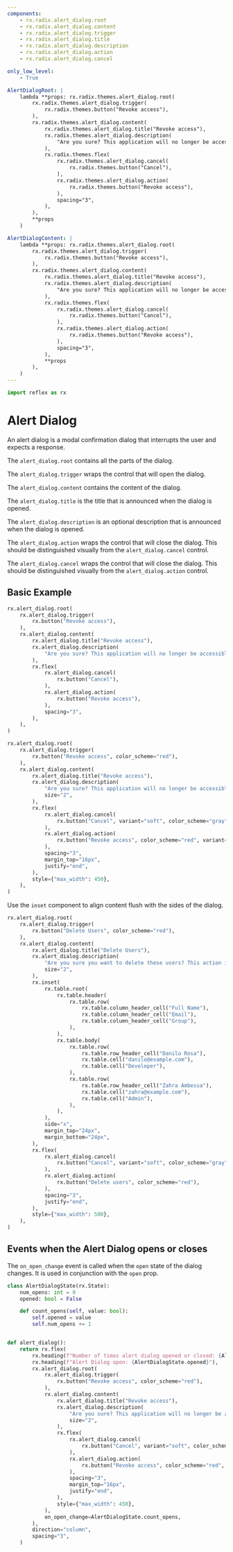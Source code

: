 ```yaml
---
components:
    - rx.radix.alert_dialog.root
    - rx.radix.alert_dialog.content
    - rx.radix.alert_dialog.trigger
    - rx.radix.alert_dialog.title
    - rx.radix.alert_dialog.description
    - rx.radix.alert_dialog.action
    - rx.radix.alert_dialog.cancel

only_low_level:
    - True

AlertDialogRoot: |
    lambda **props: rx.radix.themes.alert_dialog.root(
        rx.radix.themes.alert_dialog.trigger(
            rx.radix.themes.button("Revoke access"),
        ),
        rx.radix.themes.alert_dialog.content(
            rx.radix.themes.alert_dialog.title("Revoke access"),
            rx.radix.themes.alert_dialog.description(
                "Are you sure? This application will no longer be accessible and any existing sessions will be expired.",
            ),
            rx.radix.themes.flex(
                rx.radix.themes.alert_dialog.cancel(
                    rx.radix.themes.button("Cancel"),
                ),
                rx.radix.themes.alert_dialog.action(
                    rx.radix.themes.button("Revoke access"),
                ),
                spacing="3",
            ),
        ),
        **props
    )

AlertDialogContent: |
    lambda **props: rx.radix.themes.alert_dialog.root(
        rx.radix.themes.alert_dialog.trigger(
            rx.radix.themes.button("Revoke access"),
        ),
        rx.radix.themes.alert_dialog.content(
            rx.radix.themes.alert_dialog.title("Revoke access"),
            rx.radix.themes.alert_dialog.description(
                "Are you sure? This application will no longer be accessible and any existing sessions will be expired.",
            ),
            rx.radix.themes.flex(
                rx.radix.themes.alert_dialog.cancel(
                    rx.radix.themes.button("Cancel"),
                ),
                rx.radix.themes.alert_dialog.action(
                    rx.radix.themes.button("Revoke access"),
                ),
                spacing="3",
            ),
            **props
        ),
    )
---
```



```python exec
import reflex as rx
```

# Alert Dialog

An alert dialog is a modal confirmation dialog that interrupts the user and expects a response.

The `alert_dialog.root` contains all the parts of the dialog.

The `alert_dialog.trigger` wraps the control that will open the dialog.

The `alert_dialog.content` contains the content of the dialog.

The `alert_dialog.title` is the title that is announced when the dialog is opened.

The `alert_dialog.description` is an optional description that is announced when the dialog is opened.

The `alert_dialog.action` wraps the control that will close the dialog. This should be distinguished visually from the `alert_dialog.cancel` control.

The `alert_dialog.cancel` wraps the control that will close the dialog. This should be distinguished visually from the `alert_dialog.action` control.

## Basic Example

```python demo
rx.alert_dialog.root(
    rx.alert_dialog.trigger(
        rx.button("Revoke access"),
    ),
    rx.alert_dialog.content(
        rx.alert_dialog.title("Revoke access"),
        rx.alert_dialog.description(
            "Are you sure? This application will no longer be accessible and any existing sessions will be expired.",
        ),
        rx.flex(
            rx.alert_dialog.cancel(
                rx.button("Cancel"),
            ),
            rx.alert_dialog.action(
                rx.button("Revoke access"),
            ),
            spacing="3",
        ),
    ),
)
```

```python demo
rx.alert_dialog.root(
    rx.alert_dialog.trigger(
        rx.button("Revoke access", color_scheme="red"),
    ),
    rx.alert_dialog.content(
        rx.alert_dialog.title("Revoke access"),
        rx.alert_dialog.description(
            "Are you sure? This application will no longer be accessible and any existing sessions will be expired.",
            size="2",
        ),
        rx.flex(
            rx.alert_dialog.cancel(
                rx.button("Cancel", variant="soft", color_scheme="gray"),
            ),
            rx.alert_dialog.action(
                rx.button("Revoke access", color_scheme="red", variant="solid"),
            ),
            spacing="3",
            margin_top="16px",
            justify="end",
        ),
        style={"max_width": 450},
    ),
)
```

Use the `inset` component to align content flush with the sides of the dialog.

```python demo
rx.alert_dialog.root(
    rx.alert_dialog.trigger(
        rx.button("Delete Users", color_scheme="red"),
    ),
    rx.alert_dialog.content(
        rx.alert_dialog.title("Delete Users"),
        rx.alert_dialog.description(
            "Are you sure you want to delete these users? This action is permanent and cannot be undone.",
            size="2",
        ),
        rx.inset(
            rx.table.root(
                rx.table.header(
                    rx.table.row(
                        rx.table.column_header_cell("Full Name"),
                        rx.table.column_header_cell("Email"),
                        rx.table.column_header_cell("Group"),
                    ),
                ),
                rx.table.body(
                    rx.table.row(
                        rx.table.row_header_cell("Danilo Rosa"),
                        rx.table.cell("danilo@example.com"),
                        rx.table.cell("Developer"),
                    ),
                    rx.table.row(
                        rx.table.row_header_cell("Zahra Ambessa"),
                        rx.table.cell("zahra@example.com"),
                        rx.table.cell("Admin"),
                    ),
                ),
            ),
            side="x",
            margin_top="24px",
            margin_bottom="24px",
        ),
        rx.flex(
            rx.alert_dialog.cancel(
                rx.button("Cancel", variant="soft", color_scheme="gray"),
            ),
            rx.alert_dialog.action(
                rx.button("Delete users", color_scheme="red"),
            ),
            spacing="3",
            justify="end",
        ),
        style={"max_width": 500},
    ),
)
```

## Events when the Alert Dialog opens or closes

The `on_open_change` event is called when the `open` state of the dialog changes. It is used in conjunction with the `open` prop.

```python demo exec
class AlertDialogState(rx.State):
    num_opens: int = 0
    opened: bool = False

    def count_opens(self, value: bool):
        self.opened = value
        self.num_opens += 1


def alert_dialog():
    return rx.flex(
        rx.heading(f"Number of times alert dialog opened or closed: {AlertDialogState.num_opens}"),
        rx.heading(f"Alert Dialog open: {AlertDialogState.opened}"),
        rx.alert_dialog.root(
            rx.alert_dialog.trigger(
                rx.button("Revoke access", color_scheme="red"),
            ),
            rx.alert_dialog.content(
                rx.alert_dialog.title("Revoke access"),
                rx.alert_dialog.description(
                    "Are you sure? This application will no longer be accessible and any existing sessions will be expired.",
                    size="2",
                ),
                rx.flex(
                    rx.alert_dialog.cancel(
                        rx.button("Cancel", variant="soft", color_scheme="gray"),
                    ),
                    rx.alert_dialog.action(
                        rx.button("Revoke access", color_scheme="red", variant="solid"),
                    ),
                    spacing="3",
                    margin_top="16px",
                    justify="end",
                ),
                style={"max_width": 450},
            ),
            on_open_change=AlertDialogState.count_opens,
        ),
        direction="column",
        spacing="3",
    )
```